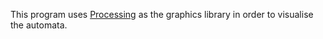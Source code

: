 This program uses [Processing](https://processing.org/) as the graphics library in order to visualise the automata.
